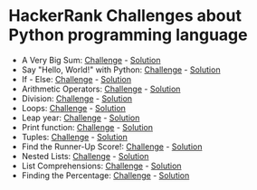 # HackerRank Challenges about Python programming language

- A Very Big Sum: [Challenge](https://www.hackerrank.com/challenges/a-very-big-sum/problem) - [Solution](https://github.com/monoprosito/hackerrank_challenges/tree/master/Python/a_very_big_sum)
- Say "Hello, World!" with Python: [Challenge](https://www.hackerrank.com/challenges/py-hello-world/problem) - [Solution](https://github.com/monoprosito/hackerrank_challenges/tree/master/Python/say_hello_world_with_python)
- If - Else: [Challenge](https://www.hackerrank.com/challenges/py-if-else/problem) - [Solution](https://github.com/monoprosito/hackerrank_challenges/tree/master/Python/python_if_else)
- Arithmetic Operators: [Challenge](https://www.hackerrank.com/challenges/python-arithmetic-operators/problem) - [Solution](https://github.com/monoprosito/hackerrank_challenges/tree/master/Python/arithmetic_operators)
- Division: [Challenge](https://www.hackerrank.com/challenges/python-division/problem) - [Solution](https://github.com/monoprosito/hackerrank_challenges/tree/master/Python/python_division)
- Loops: [Challenge](https://www.hackerrank.com/challenges/python-loops/problem) - [Solution](https://github.com/monoprosito/hackerrank_challenges/tree/master/Python/loops)
- Leap year: [Challenge](https://www.hackerrank.com/challenges/write-a-function/problem) - [Solution](https://github.com/monoprosito/hackerrank_challenges/tree/master/Python/is_a_leap_year)
- Print function: [Challenge](https://www.hackerrank.com/challenges/python-print/problem) - [Solution](https://github.com/monoprosito/hackerrank_challenges/tree/master/Python/print_function)
- Tuples: [Challenge](https://www.hackerrank.com/challenges/python-tuples/problem) - [Solution](https://github.com/monoprosito/hackerrank_challenges/tree/master/Python/tuples)
- Find the Runner-Up Score!: [Challenge](https://www.hackerrank.com/challenges/find-second-maximum-number-in-a-list/problem) - [Solution](https://github.com/monoprosito/hackerrank_challenges/tree/master/Python/find_the_runner_up_score)
- Nested Lists: [Challenge](https://www.hackerrank.com/challenges/nested-list/problem) - [Solution](https://github.com/monoprosito/hackerrank_challenges/tree/master/Python/nested_lists)
- List Comprehensions: [Challenge](https://www.hackerrank.com/challenges/list-comprehensions/problem) - [Solution](https://github.com/monoprosito/hackerrank_challenges/tree/master/Python/list_comprehensions)
- Finding the Percentage: [Challenge](https://www.hackerrank.com/challenges/finding-the-percentage/problem) - [Solution](https://github.com/monoprosito/hackerrank_challenges/tree/master/Python/finding_the_percentage)
